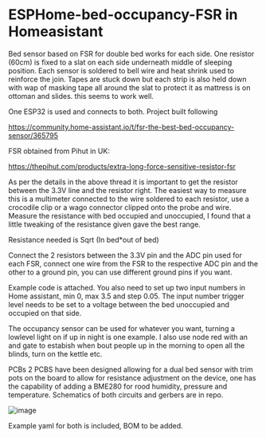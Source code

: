 # ESPHome-bed-occupancy-FSR in Homeasistant

Bed sensor based on FSR for double bed works for each side. One resistor (60cm) is fixed to a slat on each side underneath middle of sleeping position. Each sensor is soldered to bell wire and heat shrink used to reinforce the join. Tapes are stuck down but each strip is also held down with wap of masking tape all around the slat to protect it as mattress is on ottoman and slides. this seems to work well.

One ESP32 is used and connects to both. Project built following 

https://community.home-assistant.io/t/fsr-the-best-bed-occupancy-sensor/365795

FSR obtained from Pihut in UK:

https://thepihut.com/products/extra-long-force-sensitive-resistor-fsr

As per the details in the above thread it is important to get the resistor between the 3.3V line and the resistor right. The easiest way to measure this is a multimeter connected to the wire soldered to each resistor, use a crocodile clip or a wago connector clipped onto the probe and wire. Measure the resistance with bed occupied and unoccupied, I found that a little tweaking of the resistance given gave the best range.

Resistance needed is Sqrt (In bed*out of bed)

Connect the 2 resistors between the 3.3V pin and the ADC pin used for each FSR, connect one wire from the FSR to the respective ADC pin and the other to a ground pin, you can use different ground pins if you want.

Example code is attached. You also need to set up two input numbers in Home assistant, min 0, max 3.5 and step 0.05. The input number trigger level needs to be set to a voltage between the bed unoccupied and occupied on that side. 

The occupancy sensor can be used for whatever you want, turning a lowlevel light on if up in night is one example. I also use node red with an and gate to estabish when bout people up in the morning to open all the blinds, turn on the kettle etc.

PCBs
2 PCBS have been designed allowing for a dual bed sensor with trim pots on the board to allow for resistance adjustment on the device, one has the capability of adding a BME280 for rood humidity, pressure and temperature. Schematics of both circuits and gerbers are in repo.

![image](https://user-images.githubusercontent.com/25230544/179230641-26b3b8c0-e3bf-4bc9-a9b1-91147b33f9e2.png)


Example yaml for both is included, BOM to be added.
